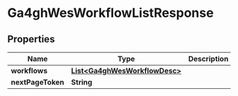 
# Ga4ghWesWorkflowListResponse

## Properties
Name | Type | Description | Notes
------------ | ------------- | ------------- | -------------
**workflows** | [**List&lt;Ga4ghWesWorkflowDesc&gt;**](Ga4ghWesWorkflowDesc.md) |  |  [optional]
**nextPageToken** | **String** |  |  [optional]



